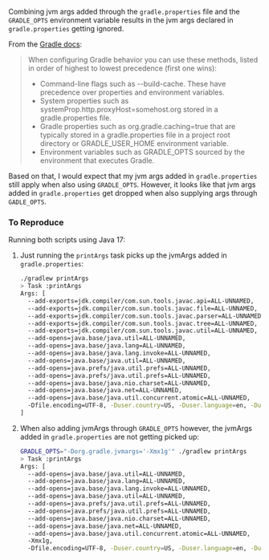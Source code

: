 Combining jvm args added through the `gradle.properties` file and the `GRADLE_OPTS` environment variable results in the
jvm args declared in `gradle.properties` getting ignored.

From the [Gradle docs](https://docs.gradle.org/current/userguide/build_environment.html):
> When configuring Gradle behavior you can use these methods, listed in order of highest to lowest precedence (first one wins):
> * Command-line flags such as --build-cache. These have precedence over properties and environment variables.
> * System properties such as systemProp.http.proxyHost=somehost.org stored in a gradle.properties file.
> * Gradle properties such as org.gradle.caching=true that are typically stored in a gradle.properties file in a project root directory or GRADLE_USER_HOME environment variable.
> * Environment variables such as GRADLE_OPTS sourced by the environment that executes Gradle.

Based on that, I would expect that my jvm args added in `gradle.properties` still apply when also using `GRADLE_OPTS`.
However, it looks like that jvm args added in `gradle.properties` get dropped when also supplying args through `GADLE_OPTS`.

### To Reproduce

Running both scripts using Java 17:

1. Just running the `printArgs` task picks up the jvmArgs added in `gradle.properties`:
    ```bash
   ./gradlew printArgs          
   > Task :printArgs
   Args: [
      --add-exports=jdk.compiler/com.sun.tools.javac.api=ALL-UNNAMED,
      --add-exports=jdk.compiler/com.sun.tools.javac.file=ALL-UNNAMED,
      --add-exports=jdk.compiler/com.sun.tools.javac.parser=ALL-UNNAMED,
      --add-exports=jdk.compiler/com.sun.tools.javac.tree=ALL-UNNAMED,
      --add-exports=jdk.compiler/com.sun.tools.javac.util=ALL-UNNAMED,
      --add-opens=java.base/java.util=ALL-UNNAMED,
      --add-opens=java.base/java.lang=ALL-UNNAMED,
      --add-opens=java.base/java.lang.invoke=ALL-UNNAMED,
      --add-opens=java.base/java.util=ALL-UNNAMED,
      --add-opens=java.prefs/java.util.prefs=ALL-UNNAMED,
      --add-opens=java.prefs/java.util.prefs=ALL-UNNAMED,
      --add-opens=java.base/java.nio.charset=ALL-UNNAMED,
      --add-opens=java.base/java.net=ALL-UNNAMED,
      --add-opens=java.base/java.util.concurrent.atomic=ALL-UNNAMED,
      -Dfile.encoding=UTF-8, -Duser.country=US, -Duser.language=en, -Duser.variant
    ]
    ```

2. When also adding jvmArgs through `GRADLE_OPTS` however, the jvmArgs added in `gradle.properties` are not getting picked up:
    ```bash
   GRADLE_OPTS="-Dorg.gradle.jvmargs='-Xmx1g'" ./gradlew printArgs
   > Task :printArgs
   Args: [
      --add-opens=java.base/java.util=ALL-UNNAMED,
      --add-opens=java.base/java.lang=ALL-UNNAMED,
      --add-opens=java.base/java.lang.invoke=ALL-UNNAMED,
      --add-opens=java.base/java.util=ALL-UNNAMED,
      --add-opens=java.prefs/java.util.prefs=ALL-UNNAMED,
      --add-opens=java.prefs/java.util.prefs=ALL-UNNAMED,
      --add-opens=java.base/java.nio.charset=ALL-UNNAMED,
      --add-opens=java.base/java.net=ALL-UNNAMED,
      --add-opens=java.base/java.util.concurrent.atomic=ALL-UNNAMED,
      -Xmx1g,
      -Dfile.encoding=UTF-8, -Duser.country=US, -Duser.language=en, -Duser.variant]
    ```

